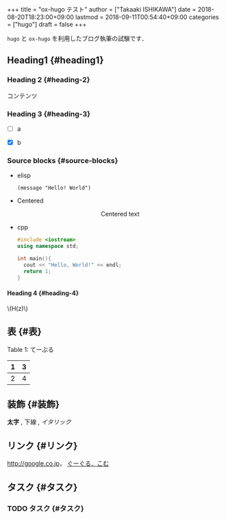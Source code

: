 +++
title = "ox-hugo テスト"
author = ["Takaaki ISHIKAWA"]
date = 2018-08-20T18:23:00+09:00
lastmod = 2018-09-11T00:54:40+09:00
categories = ["hugo"]
draft = false
+++

`hugo` と `ox-hugo` を利用したブログ執筆の試験です．


## Heading1 {#heading1}


### Heading 2 {#heading-2}

コンテンツ


### Heading 3 {#heading-3}

-   [ ] a
-   [X] b


### Source blocks {#source-blocks}

-   elisp

    ```emacs-lisp
    (message "Hello! World")
    ```

-   Centered

    <style>.org-center { margin-left: auto; margin-right: auto; text-align: center; }</style>

    <div class="org-center">
      <div></div>

    Centered text

    </div>

-   cpp

    ```cpp
    #include <iostream>
    using namespace std;

    int main(){
      cout << "Hello, World!" << endl;
      return 1;
    }
    ```


#### Heading 4 {#heading-4}

\\(H(z)\\)


## 表 {#表}

<div class="table-caption">
  <span class="table-number">Table 1</span>:
  てーぶる
</div>

| 1 | 3 |
|---|---|
| 2 | 4 |


## 装飾 {#装飾}

**太字** , <span class="underline">下線</span> , _イタリック_


## リンク {#リンク}

<http://google.co.jp>， [ぐーぐる．こむ](http://google.com/)


## タスク {#タスク}


### <span class="org-todo todo TODO">TODO</span> タスク {#タスク}
